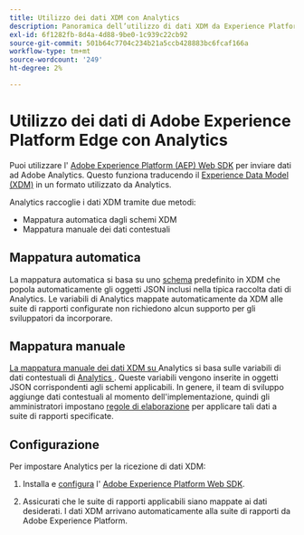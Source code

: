 ```yaml
---
title: Utilizzo dei dati XDM con Analytics
description: Panoramica dell’utilizzo di dati XDM da Experience Platform in Adobe Analytics
exl-id: 6f1282fb-8d4a-4d88-9be0-1c939c22cb92
source-git-commit: 501b64c7704c234b21a5ccb428883bc6fcaf166a
workflow-type: tm+mt
source-wordcount: '249'
ht-degree: 2%

---
```


# Utilizzo dei dati di Adobe Experience Platform Edge con Analytics

Puoi utilizzare l&#39; [Adobe Experience Platform (AEP) Web SDK](https://experienceleague.adobe.com/docs/experience-platform/tags/extensions/adobe/sdk/overview.html) per inviare dati ad Adobe Analytics. Questo funziona traducendo il [Experience Data Model (XDM)](https://experienceleague.adobe.com/docs/experience-platform/xdm/home.html?lang=it) in un formato utilizzato da Analytics.

Analytics raccoglie i dati XDM tramite due metodi:

* Mappatura automatica dagli schemi XDM
* Mappatura manuale dei dati contestuali

## Mappatura automatica

La mappatura automatica si basa su uno [schema](https://experienceleague.adobe.com/docs/experience-platform/xdm/schema/composition.html) predefinito in XDM che popola automaticamente gli oggetti JSON inclusi nella tipica raccolta dati di Analytics. Le variabili di Analytics mappate automaticamente da XDM alle suite di rapporti configurate non richiedono alcun supporto per gli sviluppatori da incorporare.

## Mappatura manuale

[La mappatura manuale dei dati XDM su ](xdm-manual.md) Analytics si basa sulle variabili di dati contestuali di  [Analytics ](../vars/page-vars/contextdata.md) . Queste variabili vengono inserite in oggetti JSON corrispondenti agli schemi applicabili. In genere, il team di sviluppo aggiunge dati contestuali al momento dell&#39;implementazione, quindi gli amministratori impostano [regole di elaborazione](/help/admin/admin/c-processing-rules/c-processing-rules-configuration/t-processing-rules.md) per applicare tali dati a suite di rapporti specificate.

## Configurazione

Per impostare Analytics per la ricezione di dati XDM:

1. Installa e [configura](https://experienceleague.adobe.com/docs/experience-platform/edge/fundamentals/configuring-the-sdk.html) l&#39; [Adobe Experience Platform Web SDK](https://experienceleague.adobe.com/docs/experience-platform/edge/fundamentals/installing-the-sdk.html).

2. Assicurati che le suite di rapporti applicabili siano mappate ai dati desiderati. I dati XDM arrivano automaticamente alla suite di rapporti da Adobe Experience Platform.
